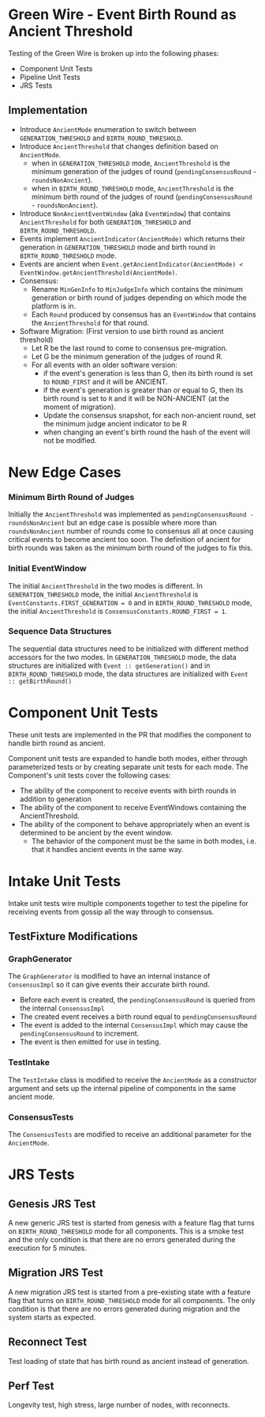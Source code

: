 # Green Wire - Event Birth Round as Ancient Threshold

Testing of the Green Wire is broken up into the following phases:

* Component Unit Tests
* Pipeline Unit Tests
* JRS Tests

## Implementation

* Introduce `AncientMode` enumeration to switch between `GENERATION_THRESHOLD` and `BIRTH_ROUND_THRESHOLD`.
* Introduce `AncientThreshold` that changes definition based on `AncientMode`.
    * when in `GENERATION_THRESHOLD` mode, `AncientThreshold` is the minimum generation of the judges of
      round (`pendingConsensusRound` - `roundsNonAncient`).
    * when in `BIRTH_ROUND_THRESHOLD` mode, `AncientThreshold` is the minimum birth round of the judges of
      round (`pendingConsensusRound` - `roundsNonAncient`).
* Introduce `NonAncientEventWindow` (aka `EventWindow`) that contains `AncientThreshold` for both `GENERATION_THRESHOLD`
  and `BIRTH_ROUND_THRESHOLD`.
* Events implement `AncientIndicator(AncientMode)` which returns their generation in `GENERATION_THRESHOLD` mode and
  birth round in `BIRTH_ROUND_THRESHOLD` mode.
* Events are ancient when `Event.getAncientIndicator(AncientMode) < EventWindow.getAncientThreshold(AncientMode)`.
* Consensus:
    * Rename `MinGenInfo` to `MinJudgeInfo` which contains the minimum generation or birth round of judges depending on
      which mode the platform is in.
    * Each `Round` produced by consensus has an `EventWindow` that contains the `AncientThreshold` for that round.
* Software Migration: (First version to use birth round as ancient threshold)
    * Let R be the last round to come to consensus pre-migration.
    * Let G be the minimum generation of the judges of round R.
    * For all events with an older software version:
        * if the event's generation is less than G, then its birth round is set to `ROUND_FIRST` and it will be ANCIENT.
        * if the event's generation is greater than or equal to G, then its birth round is set to `R` and it will be
          NON-ANCIENT (at the moment of migration).
        * Update the consensus snapshot, for each non-ancient round, set the minimum judge ancient indicator to be R
        * when changing an event's birth round the hash of the event will not be modified.

# New Edge Cases

### Minimum Birth Round of Judges

Initially the `AncientThreshold` was implemented as `pendingConsensusRound - roundsNonAncient` but an edge case is
possible where more than `roundsNonAncient` number of rounds come to consensus all at once causing critical events to
become ancient too soon. The definition of ancient for birth rounds was taken as the minimum birth round of the judges
to fix this.

### Initial EventWindow

The initial `AncientThreshold` in the two modes is different. In `GENERATION_THRESHOLD` mode, the
initial `AncientThreshold` is `EventConstants.FIRST_GENERATION = 0` and in `BIRTH_ROUND_THRESHOLD` mode, the
initial `AncientThreshold` is `ConsensusConstants.ROUND_FIRST = 1`.

### Sequence Data Structures

The sequential data structures need to be initialized with different method accessors for the two modes.
In `GENERATION_THRESHOLD` mode, the data structures are initialized with `Event :: getGeneration()` and
in `BIRTH_ROUND_THRESHOLD` mode, the data structures are initialized with `Event :: getBirthRound()`

# Component Unit Tests

These unit tests are implemented in the PR that modifies the component to handle birth round as ancient.

Component unit tests are expanded to handle both modes, either through parameterized tests or by creating separate unit
tests for each mode.
The Component's unit tests cover the following cases:

* The ability of the component to receive events with birth rounds in addition to generation
* The ability of the component to receive EventWindows containing the AncientThreshold.
* The ability of the component to behave appropriately when an event is determined to be ancient by the event window.
    * The behavior of the component must be the same in both modes, i.e. that it handles ancient events in the same way.

# Intake Unit Tests

Intake unit tests wire multiple components together to test the pipeline for receiving events from gossip all the way
through to consensus.

## TestFixture Modifications

### GraphGenerator

The `GraphGenerator` is modified to have an internal instance of `ConsensusImpl` so it can give events their accurate
birth round.

* Before each event is created, the `pendingConsensusRound` is queried from the internal `ConsensusImpl`
* The created event receives a birth round equal to `pendingConsensusRound`
* The event is added to the internal `ConsensusImpl` which may cause the `pendingConsensusRound` to increment.
* The event is then emitted for use in testing.

### TestIntake

The `TestIntake` class is modified to receive the `AncientMode` as a constructor argument and sets up the internal
pipeline of components in the same ancient mode.

### ConsensusTests

The `ConsensusTests` are modified to receive an additional parameter for the `AncientMode`.

# JRS Tests

## Genesis JRS Test

A new generic JRS test is started from genesis with a feature flag that turns on `BIRTH_ROUND_THRESHOLD` mode for all
components. This is a smoke test and the only condition is that there are no errors generated during the execution for 5
minutes.

## Migration JRS Test

A new migration JRS test is started from a pre-existing state with a feature flag that turns on `BIRTH_ROUND_THRESHOLD`
mode for all components. The only condition is that there are no errors generated during migration and the system starts
as expected. 

## Reconnect Test

Test loading of state that has birth round as ancient instead of generation. 

## Perf Test

Longevity test, high stress, large number of nodes, with reconnects. 